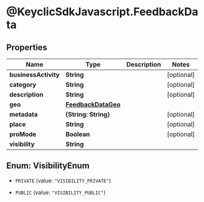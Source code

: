 # @KeyclicSdkJavascript.FeedbackData

## Properties
Name | Type | Description | Notes
------------ | ------------- | ------------- | -------------
**businessActivity** | **String** |  | [optional] 
**category** | **String** |  | [optional] 
**description** | **String** |  | [optional] 
**geo** | [**FeedbackDataGeo**](FeedbackDataGeo.md) |  | 
**metadata** | **{String: String}** |  | [optional] 
**place** | **String** |  | [optional] 
**proMode** | **Boolean** |  | [optional] 
**visibility** | **String** |  | 


<a name="VisibilityEnum"></a>
## Enum: VisibilityEnum


* `PRIVATE` (value: `"VISIBILITY_PRIVATE"`)

* `PUBLIC` (value: `"VISIBILITY_PUBLIC"`)




